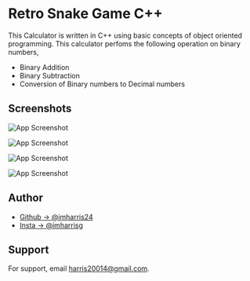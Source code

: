 # Retro Snake Game C++

This Calculator is written in C++ using basic concepts of object oriented programming. This calculator perfoms the following operation on binary numbers,
- Binary Addition
- Binary Subtraction
- Conversion of Binary numbers to Decimal numbers

## Screenshots

![App Screenshot](https://raw.githubusercontent.com/imharris24/Snake-CPP/main/screenshot/scr01.png?token=GHSAT0AAAAAABZQSA2C5SXNETHS7VAJ2O2CY3J5O6A)

![App Screenshot](https://raw.githubusercontent.com/imharris24/Snake-CPP/main/screenshot/scr02.png?token=GHSAT0AAAAAABZQSA2DTAZJ6GSS4HT3MI6CY3J5PAA)

![App Screenshot](https://raw.githubusercontent.com/imharris24/Snake-CPP/main/screenshot/scr03.png?token=GHSAT0AAAAAABZQSA2C5SXNETHS7VAJ2O2CY3J5O6A)

![App Screenshot](https://raw.githubusercontent.com/imharris24/Snake-CPP/main/screenshot/scr04.png?token=GHSAT0AAAAAABZQSA2DTAZJ6GSS4HT3MI6CY3J5PAA)

## Author

- [Github -> @imharris24](https://www.github.com/imharris24)
- [Insta  -> @imharrisg](https://www.instagram.com/im_harrisg/)

  
## Support

For support, email harris20014@gmail.com.

  
  
